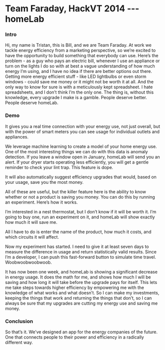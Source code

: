 # Team Faraday, HackVT 2014 --- homeLab

### Intro

Hi, my name is Tristan, this is Bill, and we are Team Faraday. At work we tackle energy efficiency from a marketing perspective, so we’re excited to have the opportunity to build something that everybody can use. Here’s the problem - as a guy who pays an electric bill, whenever I use an appliance or turn on the lights I do so with at best a vague understanding of how much energy I’m using, and I have no idea if there are better options out there. Getting more energy efficient stuff - like LED lightbulbs or even storm windows - could save me money or it might not be worth it at all. And the only way to know for sure is with a meticulously kept spreadsheet. I hate spreadsheets, and I don’t think I’m the only one. The thing is, without this knowledge, every upgrade I make is a gamble. People deserve better. People deserve homeLab.

### Demo

It gives you a real time connection with your energy use, not just overall, but with the power of smart meters you can see usage for individual outlets and appliances.

We leverage machine learning to create a model of your home energy use. One of the most 	interesting things we can do with this data is anomaly detection. If you leave a window open in January, homeLab will send you an alert. If your dryer starts operating less efficiently, you will get a gentle reminder to check your lint trap. This feature is dope.

It will also automatically suggest efficiency upgrades that would, based on your usage, save you the most money.

All of these are useful, but the killer feature here is the ability to know whether or not a product is saving you money. You can do this by running an experiment. Here’s how it works.

I’m interested in a nest thermostat, but I don’t know if it will be worth it. I’m going to buy one, run an experiment on it, and homeLab will show exactly how much it will save me.

All I have to do is enter the name of the product, how much it costs, and which circuits it will affect.

Now my experiment has started. I need to give it at least seven days to measure the difference in usage and return statistically valid results. Since I’m a developer, I can push this fast-forward button to simulate time travel. Woobwoobwoobwoob.

It has now been one week, and homeLab is showing a significant decrease in energy usage. It does the math for me, and shows how much I will be saving and how long it will take before the upgrade pays for itself. This lets me take steps towards higher efficiency by empowering me with the knowledge of what works and what doesn’t. So I can make my investments, keeping the things that work and returning the things that don’t, so I can always be sure that my upgrades are cutting my energy use and saving me money.

### Conclusion

So that’s it. We’ve designed an app for the energy companies of the future. One that connects people to their power and efficiency in a radically different way.